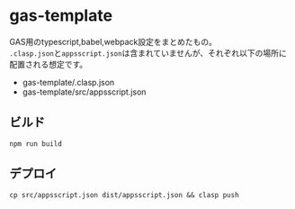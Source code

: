 # gas-template
GAS用のtypescript,babel,webpack設定をまとめたもの。  
`.clasp.json`と`appsscript.json`は含まれていませんが、それぞれ以下の場所に配置される想定です。
* gas-template/.clasp.json
* gas-template/src/appsscript.json

## ビルド
````
npm run build
````

## デプロイ
````
cp src/appsscript.json dist/appsscript.json && clasp push
````